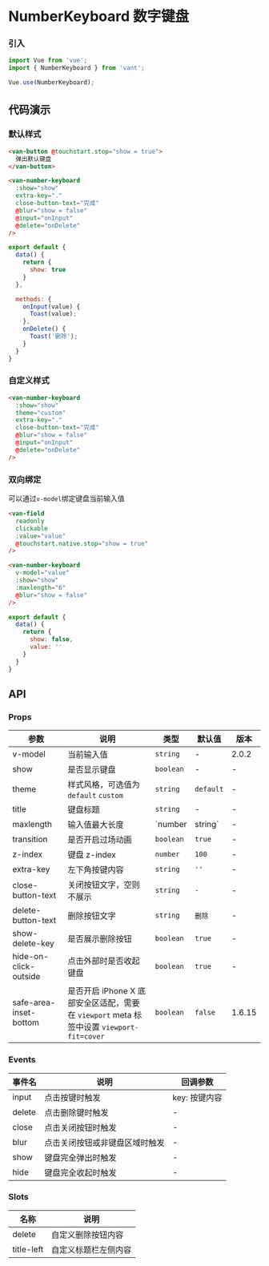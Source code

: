 # NumberKeyboard 数字键盘

### 引入

``` javascript
import Vue from 'vue';
import { NumberKeyboard } from 'vant';

Vue.use(NumberKeyboard);
```

## 代码演示

### 默认样式

```html
<van-button @touchstart.stop="show = true">
  弹出默认键盘
</van-button>

<van-number-keyboard
  :show="show"
  extra-key="."
  close-button-text="完成"
  @blur="show = false"
  @input="onInput"
  @delete="onDelete"
/>
```

```javascript
export default {
  data() {
    return {
      show: true
    }
  },

  methods: {
    onInput(value) {
      Toast(value);
    },
    onDelete() {
      Toast('删除');
    }
  }
}
```

### 自定义样式

```html
<van-number-keyboard
  :show="show"
  theme="custom"
  extra-key="."
  close-button-text="完成"
  @blur="show = false"
  @input="onInput"
  @delete="onDelete"
/>
```

### 双向绑定

可以通过`v-model`绑定键盘当前输入值

```html
<van-field
  readonly
  clickable
  :value="value"
  @touchstart.native.stop="show = true"
/>

<van-number-keyboard
  v-model="value"
  :show="show"
  :maxlength="6"
  @blur="show = false"
/>
```

```javascript
export default {
  data() {
    return {
      show: false,
      value: ''
    }
  }
}
```

## API

### Props

| 参数 | 说明 | 类型 | 默认值 | 版本 |
|------|------|------|------|------|
| v-model | 当前输入值 | `string` | - | 2.0.2 |
| show | 是否显示键盘 | `boolean` | - | - |
| theme | 样式风格，可选值为 `default` `custom` | `string` | `default` | - |
| title | 键盘标题 | `string` | - | - |
| maxlength | 输入值最大长度 | `number | string` | - | 2.0.2 |
| transition | 是否开启过场动画 | `boolean` | `true` | - |
| z-index | 键盘 z-index | `number` | `100` | - |
| extra-key | 左下角按键内容 | `string` | `''` | - |
| close-button-text | 关闭按钮文字，空则不展示 | `string` | `-` | - |
| delete-button-text | 删除按钮文字 | `string` | `删除` | - |
| show-delete-key | 是否展示删除按钮 | `boolean` | `true` | - |
| hide-on-click-outside | 点击外部时是否收起键盘 | `boolean` | `true` | - |
| safe-area-inset-bottom | 是否开启 iPhone X 底部安全区适配，需要在 `viewport` meta 标签中设置 `viewport-fit=cover` | `boolean` | `false` | 1.6.15 |

### Events

| 事件名 | 说明 | 回调参数 |
|------|------|------|
| input | 点击按键时触发 | key: 按键内容 |
| delete | 点击删除键时触发 | - |
| close | 点击关闭按钮时触发 | - |
| blur | 点击关闭按钮或非键盘区域时触发 | - |
| show | 键盘完全弹出时触发 | - |
| hide | 键盘完全收起时触发 | - |

### Slots

| 名称 | 说明 |
|------|------|
| delete | 自定义删除按钮内容 |
| title-left | 自定义标题栏左侧内容 |
